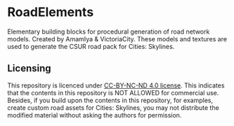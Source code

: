 # RoadElements
Elementary building blocks for procedural generation of road network models. Created by AmamIya &amp; VictoriaCity.
These models and textures are used to generate the CSUR road pack for Cities: Skylines. 

## Licensing 
This repository is licenced under [CC-BY-NC-ND 4.0 license](https://creativecommons.org/licenses/by-nc-nd/4.0/). This indicates that the contents in this repository is NOT ALLOWED for commercial use. Besides, if you build upon the contents in this repository, for examples, create custom road assets for Cities: Skylines, you may not distribute the modified material without asking the authors for permission.

